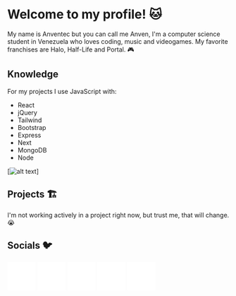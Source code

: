 # Welcome to my profile! 🐱

My name is Anventec but you can call me Anven, I'm a computer science student in Venezuela who loves coding, music and videogames. My favorite franchises are Halo, Half-Life and Portal. 🎮

## Knowledge

For my projects I use JavaScript with:

- React
- jQuery
- Tailwind
- Bootstrap
- Express
- Next
- MongoDB
- Node

[![alt text][20.1]]

[20.1]: https://user-images.githubusercontent.com/25181517/183897015-94a058a6-b86e-4e42-a37f-bf92061753e5.png

## Projects 🏗️

I'm not working actively in a project right now, but trust me, that will change. 😭

## Socials 🐦

<!-- Please don't remove this: Grab your social icons from https://github.com/carlsednaoui/gitsocial -->

[![alt text][1.1]][1]
[![alt text][2.1]][2]
[![alt text][3.1]][3]
[![alt text][4.1]][4]
[![alt text][5.1]][5]

[1.1]: https://raw.githubusercontent.com/CLorant/readme-social-icons/main/large/light/twitter.svg
[2.1]: https://raw.githubusercontent.com/CLorant/readme-social-icons/main/large/light/twitch.svg
[3.1]: https://raw.githubusercontent.com/CLorant/readme-social-icons/main/large/light/discord.svg
[4.1]: https://raw.githubusercontent.com/CLorant/readme-social-icons/main/large/light/youtube.svg
[5.1]: https://raw.githubusercontent.com/CLorant/readme-social-icons/main/large/light/tiktok.svg

[1]: https://x.com/anventec_
[2]: https://twitch.tv/anventec
[3]: https://discord.com/users/715373744515710997
[4]: https://youtube.com/@anventec
[5]: https://tiktok.com/@anventec

<!-- Please don't remove this: Grab your social icons from https://github.com/carlsednaoui/gitsocial -->
